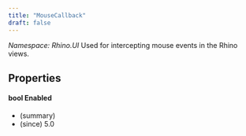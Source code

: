 ```yaml
---
title: "MouseCallback"
draft: false
---
```


*Namespace: Rhino.UI*
Used for intercepting mouse events in the Rhino views.
## Properties
#### bool Enabled
- (summary) 
- (since) 5.0
